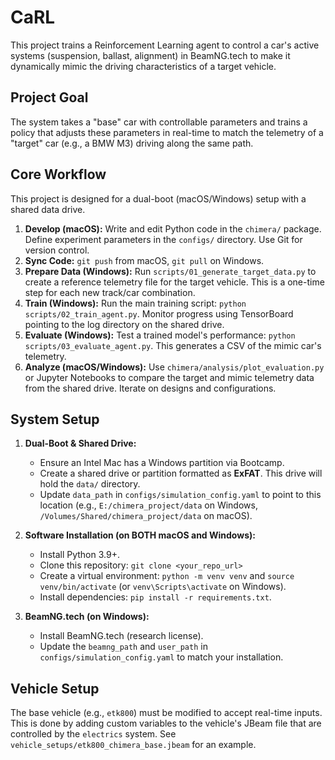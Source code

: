 # CaRL

This project trains a Reinforcement Learning agent to control a car's active systems (suspension, ballast, alignment) in BeamNG.tech to make it dynamically mimic the driving characteristics of a target vehicle.

## Project Goal

The system takes a "base" car with controllable parameters and trains a policy that adjusts these parameters in real-time to match the telemetry of a "target" car (e.g., a BMW M3) driving along the same path.

## Core Workflow

This project is designed for a dual-boot (macOS/Windows) setup with a shared data drive.

1.  **Develop (macOS):** Write and edit Python code in the `chimera/` package. Define experiment parameters in the `configs/` directory. Use Git for version control.
2.  **Sync Code:** `git push` from macOS, `git pull` on Windows.
3.  **Prepare Data (Windows):** Run `scripts/01_generate_target_data.py` to create a reference telemetry file for the target vehicle. This is a one-time step for each new track/car combination.
4.  **Train (Windows):** Run the main training script: `python scripts/02_train_agent.py`. Monitor progress using TensorBoard pointing to the log directory on the shared drive.
5.  **Evaluate (Windows):** Test a trained model's performance: `python scripts/03_evaluate_agent.py`. This generates a CSV of the mimic car's telemetry.
6.  **Analyze (macOS/Windows):** Use `chimera/analysis/plot_evaluation.py` or Jupyter Notebooks to compare the target and mimic telemetry data from the shared drive. Iterate on designs and configurations.

## System Setup

1.  **Dual-Boot & Shared Drive:**
    *   Ensure an Intel Mac has a Windows partition via Bootcamp.
    *   Create a shared drive or partition formatted as **ExFAT**. This drive will hold the `data/` directory.
    *   Update `data_path` in `configs/simulation_config.yaml` to point to this location (e.g., `E:/chimera_project/data` on Windows, `/Volumes/Shared/chimera_project/data` on macOS).

2.  **Software Installation (on BOTH macOS and Windows):**
    *   Install Python 3.9+.
    *   Clone this repository: `git clone <your_repo_url>`
    *   Create a virtual environment: `python -m venv venv` and `source venv/bin/activate` (or `venv\Scripts\activate` on Windows).
    *   Install dependencies: `pip install -r requirements.txt`.

3.  **BeamNG.tech (on Windows):**
    *   Install BeamNG.tech (research license).
    *   Update the `beamng_path` and `user_path` in `configs/simulation_config.yaml` to match your installation.

## Vehicle Setup

The base vehicle (e.g., `etk800`) must be modified to accept real-time inputs. This is done by adding custom variables to the vehicle's JBeam file that are controlled by the `electrics` system. See `vehicle_setups/etk800_chimera_base.jbeam` for an example.